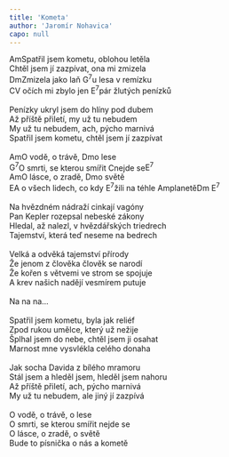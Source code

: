 ```yaml
---
title: 'Kometa'
author: 'Jaromír Nohavica'
capo: null
---
```


<verse number="1:"></verse><wrapper><chord>Am</chord></wrapper>Spatřil jsem kometu, oblohou letěla<br>
Chtěl jsem jí zazpívat, ona mi zmizela<br>
<wrapper><chord>Dm</chord></wrapper>Zmizela jako laň <wrapper><chord>G<sup>7</sup></chord></wrapper>u lesa v remízku<br>
<wrapper><chord>C</chord></wrapper>V očích mi zbylo jen <wrapper><chord>E<sup>7</sup></chord></wrapper>pár žlutých penízků<br>
<br>
<verse number="2:"></verse>Penízky ukryl jsem do hlíny pod dubem<br>
Až příště přiletí, my už tu nebudem<br>
My už tu nebudem, ach, pýcho marnivá<br>
Spatřil jsem kometu, chtěl jsem jí zazpívat<br>
<br>
<verse number="R:"></verse><wrapper><chord>Am</chord></wrapper>O vodě, o trávě, <wrapper><chord>Dm</chord></wrapper>o lese<br>
<wrapper><chord>G<sup>7</sup></chord></wrapper>O smrti, se kterou smířit <wrapper><chord>C</chord></wrapper>nejde se<wrapper><chord>E<sup>7</sup></chord></wrapper><br>
<wrapper><chord>Am</chord></wrapper>O lásce, o zradě, <wrapper><chord>Dm</chord></wrapper>o světě<br>
<wrapper><chord>E</chord></wrapper>A o všech lidech, co kdy <wrapper><chord>E<sup>7</sup></chord></wrapper>žili na téhle <wrapper><chord>Am</chord></wrapper>planetě<wrapper><chord>Dm&nbsp;E<sup>7</sup></chord></wrapper><br>
<br>
<verse number="3:"></verse>Na hvězdném nádraží cinkají vagóny<br>
Pan Kepler rozepsal nebeské zákony<br>
Hledal, až nalezl, v hvězdářských triedrech<br>
Tajemství, která teď neseme na bedrech<br>
<br>
<verse number="4:"></verse>Velká a odvěká tajemství přírody<br>
Že jenom z člověka člověk se narodí<br>
Že kořen s větvemi ve strom se spojuje<br>
A krev našich nadějí vesmírem putuje<br>
<br>
<verse number="R:"></verse>Na na na...<br>
<br>
<verse number="5:"></verse>Spatřil jsem kometu, byla jak reliéf<br>
Zpod rukou umělce, který už nežije<br>
Šplhal jsem do nebe, chtěl jsem ji osahat<br>
Marnost mne vysvlékla celého donaha<br>
<br>
<verse number="6:"></verse>Jak socha Davida z bílého mramoru<br>
Stál jsem a hleděl jsem, hleděl jsem nahoru<br>
Až příště přiletí, ach, pýcho marnivá<br>
My už tu nebudem, ale jiný jí zazpívá<br>
<br>
<verse number="R:"></verse>O vodě, o trávě, o lese<br>
O smrti, se kterou smířit nejde se<br>
O lásce, o zradě, o světě<br>
Bude to písnička o nás a kometě